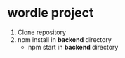 # wordle project

1. Clone repository
2. npm install in **backend** directory
      - npm start in **backend** directory
